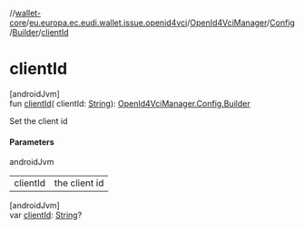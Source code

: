 //[wallet-core](../../../../../index.md)/[eu.europa.ec.eudi.wallet.issue.openid4vci](../../../index.md)/[OpenId4VciManager](../../index.md)/[Config](../index.md)/[Builder](index.md)/[clientId](client-id.md)

# clientId

[androidJvm]\
fun [clientId](client-id.md)(
clientId: [String](https://kotlinlang.org/api/latest/jvm/stdlib/kotlin/-string/index.html)): [OpenId4VciManager.Config.Builder](index.md)

Set the client id

#### Parameters

androidJvm

|          |               |
|----------|---------------|
| clientId | the client id |

[androidJvm]\
var [clientId](client-id.md): [String](https://kotlinlang.org/api/latest/jvm/stdlib/kotlin/-string/index.html)?

